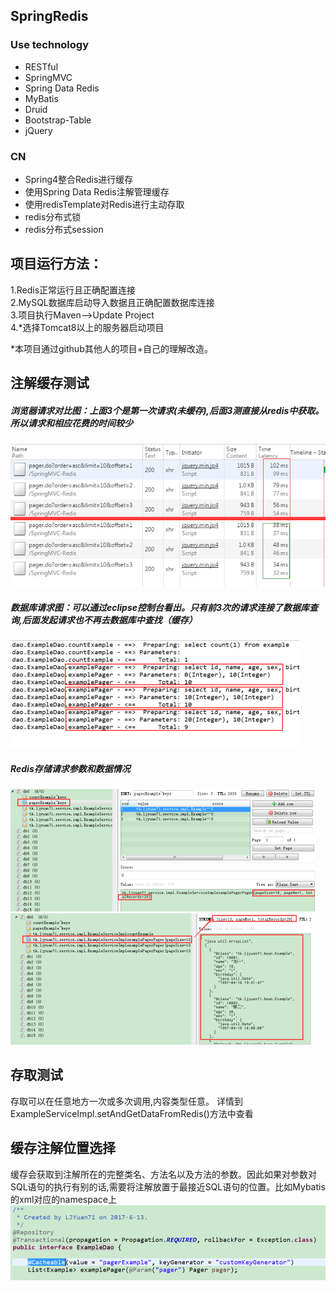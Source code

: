 ## SpringRedis

### Use technology
* RESTful
* SpringMVC
* Spring Data Redis
* MyBatis
* Druid
* Bootstrap-Table
* jQuery


### CN
* Spring4整合Redis进行缓存
* 使用Spring Data Redis注解管理缓存
* 使用redisTemplate对Redis进行主动存取
* redis分布式锁
* redis分布式session

## 项目运行方法：
1.Redis正常运行且正确配置连接<br/>
2.MySQL数据库启动导入数据且正确配置数据库连接<br/>
3.项目执行Maven-->Update Project<br/>
4.\*选择Tomcat8以上的服务器启动项目<br/>

*本项目通过github其他人的项目+自己的理解改造。

## 注解缓存测试
##### 浏览器请求对比图：上面3个是第一次请求(未缓存),后面3测直接从redis中获取。所以请求和相应花费的时间较少<br>
![浏览器请求](https://github.com/LJYuan71/SpringMVC-Redis/raw/master/src/main/webapp/images/请求对比图.png "浏览器请求对比图") 
##### 数据库请求图：可以通过eclipse控制台看出。只有前3次的请求连接了数据库查询,后面发起请求也不再去数据库中查找（缓存）<br>
![浏览器请求](https://github.com/LJYuan71/SpringMVC-Redis/raw/master/src/main/webapp/images/后台数据库查询情况.png "数据库请求情况图")
##### Redis存储请求参数和数据情况<br>
![浏览器请求](https://github.com/LJYuan71/SpringMVC-Redis/raw/master/src/main/webapp/images/redis请求参数存储.png "方法参数Redis")<br/>
![浏览器请求](https://github.com/LJYuan71/SpringMVC-Redis/raw/master/src/main/webapp/images/redis参数对应数据存储.png "方法对应参数的数据图")
## 存取测试
存取可以在任意地方一次或多次调用,内容类型任意。 详情到ExampleServiceImpl.setAndGetDataFromRedis()方法中查看

## 缓存注解位置选择
缓存会获取到注解所在的完整类名、方法名以及方法的参数。因此如果对参数对SQL语句的执行有别的话,需要将注解放置于最接近SQL语句的位置。比如Mybatis的xml对应的namespace上
![浏览器请求](https://github.com/LJYuan71/SpringMVC-Redis/raw/master/src/main/webapp/images/缓存位置.png "注解使用位置选择")



